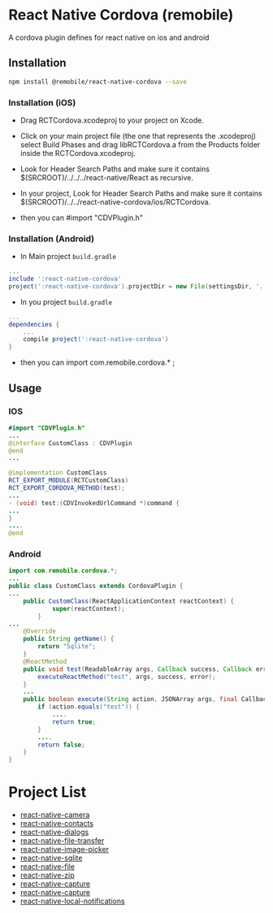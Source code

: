 # React Native Cordova (remobile)
A cordova plugin defines for react native on ios and android

## Installation
```sh
npm install @remobile/react-native-cordova --save
```
### Installation (iOS)
* Drag RCTCordova.xcodeproj to your project on Xcode.
* Click on your main project file (the one that represents the .xcodeproj) select Build Phases and drag libRCTCordova.a from the Products folder inside the RCTCordova.xcodeproj.
* Look for Header Search Paths and make sure it contains $(SRCROOT)/../../../react-native/React as recursive.

* In your project, Look for Header Search Paths and make sure it contains $(SRCROOT)/../../react-native-cordova/ios/RCTCordova.
* then you can #import "CDVPlugin.h"

### Installation (Android)
* In Main project `build.gradle`
```gradle
...
include ':react-native-cordova'
project(':react-native-cordova').projectDir = new File(settingsDir, '../node_modules/@remobile/react-native-cordova/android/RCTCordova')
```

* In you project `build.gradle`

```gradle
...
dependencies {
    ...
    compile project(':react-native-cordova')
}
```

* then you can import com.remobile.cordova.* ;


## Usage
### IOS
```java
#import "CDVPlugin.h"
...
@interface CustomClass : CDVPlugin
@end
...

@implementation CustomClass
RCT_EXPORT_MODULE(RCTCustomClass)
RCT_EXPORT_CORDOVA_METHOD(test);
...
- (void) test:(CDVInvokedUrlCommand *)command {
...
}
....
@end
```
### Android
```java
import com.remobile.cordova.*;
...
public class CustomClass extends CordovaPlugin {
...
    public CustomClass(ReactApplicationContext reactContext) {
            super(reactContext);
        }
...
    @Override
    public String getName() {
        return "Sqlite";
    }
    @ReactMethod
    public void test(ReadableArray args, Callback success, Callback error) {
        executeReactMethod("test", args, success, error);
    }
    ...
    public boolean execute(String action, JSONArray args, final CallbackContext callbackContext) throws JSONException {
        if (action.equals("test")) {
            ....
            return true;
        }
        ....
        return false;
    }
}
```


# Project List
* [react-native-camera](https://github.com/remobile/react-native-camera)
* [react-native-contacts](https://github.com/remobile/react-native-contacts)
* [react-native-dialogs](https://github.com/remobile/react-native-dialogs)
* [react-native-file-transfer](https://github.com/remobile/react-native-file-transfer)
* [react-native-image-picker](https://github.com/remobile/react-native-image-picker)
* [react-native-sqlite](https://github.com/remobile/react-native-sqlite)
* [react-native-file](https://github.com/remobile/react-native-file)
* [react-native-zip](https://github.com/remobile/react-native-zip)
* [react-native-capture](https://github.com/remobile/react-native-capture)
* [react-native-capture](https://github.com/remobile/react-native-capture)
* [react-native-local-notifications](https://github.com/remobile/react-native-local-notifications)
